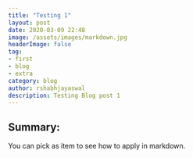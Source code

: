 ```yaml
---
title: "Testing 1"
layout: post
date: 2020-03-09 22:48
image: /assets/images/markdown.jpg
headerImage: false
tag:
- first
- blog
- extra
category: blog
author: rshabhjayaswal
description: Testing Blog post 1
---
```


## Summary:

You can pick as item to see how to apply in markdown.
